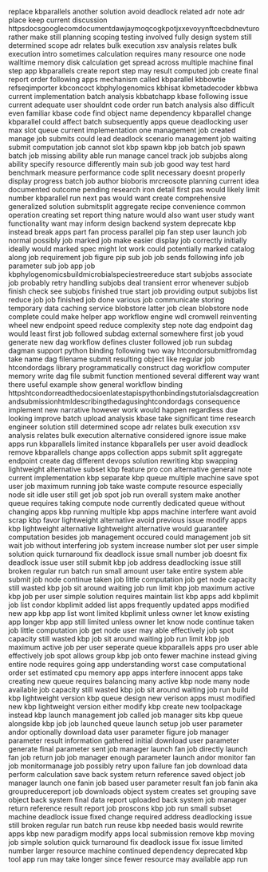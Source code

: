 replace kbparallels another solution avoid deadlock related adr note adr place keep current discussion httpsdocsgooglecomdocumentdawjaymoqcogkpotjxxevoyynftcecbdnevturo rather make still planning scoping testing involved fully design system still determined scope adr relates bulk execution xsv analysis relates bulk execution intro sometimes calculation requires many resource one node walltime memory disk calculation get spread across multiple machine final step app kbparallels create report step may result computed job create final report order following apps mechanism called kbparallel kbbowtie refseqimporter kbconcoct kbphylogenomics kbhisat kbmetadecoder kbbwa current implementation batch analysis kbbatchapp kbase following issue current adequate user shouldnt code order run batch analysis also difficult even familiar kbase code find object name dependency kbparallel change kbparallel could affect batch subsequently apps queue deadlocking user max slot queue current implementation one management job created manage job submits could lead deadlock scenario management job waiting submit computation job cannot slot kbp spawn kbp job batch job spawn batch job missing ability able run manage cancel track job subjobs along ability specify resource differently main sub job good way test hard benchmark measure performance code split necessary doesnt properly display progress batch job author bioboris mrcreosote planning current idea documented outcome pending research iron detail first pas would likely limit number kbparallel run next pas would want create comprehensive generalized solution submitsplit aggregate recipe convenience common operation creating set report thing nature would also want user study want functionality want may inform design backend system deprecate kbp instead break apps part fan process parallel pip fan step user launch job normal possibly job marked job make easier display job correctly initially ideally would marked spec might lot work could potentially marked catalog along job requirement job figure pip sub job job sends following info job parameter sub job app job kbphylogenomicsbuildmicrobialspeciestreereduce start subjobs associate job probably retry handling subjobs deal transient error whenever subjob finish check see subjobs finished true start job providing output subjobs list reduce job job finished job done various job communicate storing temporary data caching service blobstore latter job clean blobstore node complete could make helper app workflow engine wdl cromwell reinventing wheel new endpoint speed reduce complexity step note dag endpoint dag would least first job followed subdag external somewhere first job youd generate new dag workflow defines cluster followed job run subdag dagman support python binding following two way htcondorsubmitfromdag take name dag filename submit resulting object like regular job htcondordags library programmatically construct dag workflow computer memory write dag file submit function mentioned several different way want there useful example show general workflow binding httpshtcondorreadthedocsioenlatestapispythonbindingstutorialsdagcreationandsubmissionhtmldescribingthedagusinghtcondordags consequence implement new narrative however work would happen regardless due looking improve batch upload analysis kbase take significant time research engineer solution still determined scope adr relates bulk execution xsv analysis relates bulk execution alternative considered ignore issue make apps run kbparallels limited instance kbparallels per user avoid deadlock remove kbparallels change apps collection apps submit split aggregate endpoint create dag different devops solution rewriting kbp swapping lightweight alternative subset kbp feature pro con alternative general note current implementation kbp separate kbp queue multiple machine save spot user job maximum running job take waste compute resource especially node sit idle user still get job spot job run overall system make another queue requires taking compute node currently dedicated queue without changing apps kbp running multiple kbp apps machine interfere want avoid scrap kbp favor lightweight alternative avoid previous issue modify apps kbp lightweight alternative lightweight alternative would guarantee computation besides job management occured could management job sit wait job without interfering job system increase number slot per user simple solution quick turnaround fix deadlock issue small number job doesnt fix deadlock issue user still submit kbp job address deadlocking issue still broken regular run batch run small amount user take entire system able submit job node continue taken job little computation job get node capacity still wasted kbp job sit around waiting job run limit kbp job maximum active kbp job per user simple solution requires maintain list kbp apps add kbplimit job list condor kbplimit added list apps frequently updated apps modified new app kbp app list wont limited kbplimit unless owner let know existing app longer kbp app still limited unless owner let know node continue taken job little computation job get node user may able effectively job spot capacity still wasted kbp job sit around waiting job run limit kbp job maximum active job per user seperate queue kbparallels apps pro user able effectively job spot allows group kbp job onto fewer machine instead giving entire node requires going app understanding worst case computational order set estimated cpu memory app apps interfere innocent apps take creating new queue requires balancing many active kbp node many node available job capacity still wasted kbp job sit around waiting job run build kbp lightweight version kbp queue design new verison apps must modified new kbp lightweight version either modify kbp create new toolpackage instead kbp launch management job called job manager sits kbp queue alongside kbp job job launched queue launch setup job user parameter andor optionally download data user parameter figure job manager parameter result information gathered initial download user parameter generate final parameter sent job manager launch fan job directly launch fan job return job job manager enough parameter launch andor monitor fan job monitormanage job possibly retry upon failure fan job download data perform calculation save back system return reference saved object job manager launch one fanin job based user parameter result fan job fanin aka groupreducereport job downloads object system creates set grouping save object back system final data report uploaded back system job manager return reference result report job proscons kbp job run small subset machine deadlock issue fixed change required address deadlocking issue still broken regular run batch run reuse kbp needed basis would rewrite apps kbp new paradigm modify apps local submission remove kbp moving job simple solution quick turnaround fix deadlock issue fix issue limited number larger resource machine continued dependency deprecated kbp tool app run may take longer since fewer resource may available app run